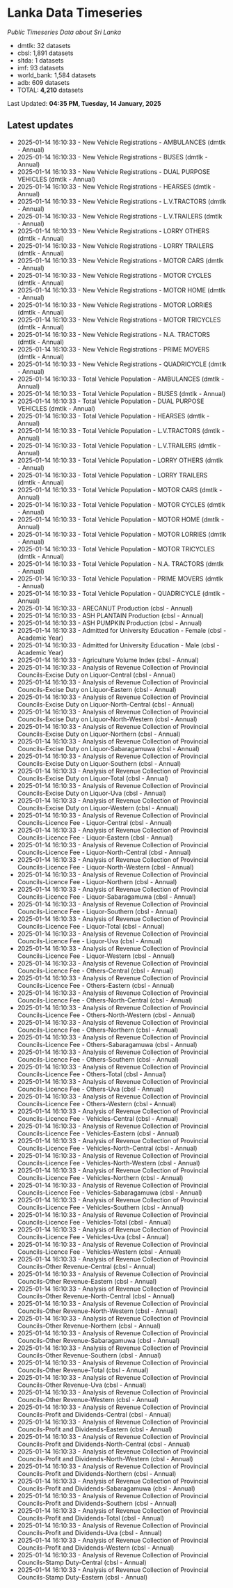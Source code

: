 # Lanka Data Timeseries
*Public Timeseries Data about Sri Lanka*

* dmtlk: 32 datasets
* cbsl: 1,891 datasets
* sltda: 1 datasets
* imf: 93 datasets
* world_bank: 1,584 datasets
* adb: 609 datasets
* TOTAL: **4,210** datasets

Last Updated: **04:35 PM, Tuesday, 14 January, 2025**

## Latest updates

* 2025-01-14 16:10:33 - New Vehicle Registrations - AMBULANCES (dmtlk - Annual)
* 2025-01-14 16:10:33 - New Vehicle Registrations - BUSES (dmtlk - Annual)
* 2025-01-14 16:10:33 - New Vehicle Registrations - DUAL PURPOSE VEHICLES (dmtlk - Annual)
* 2025-01-14 16:10:33 - New Vehicle Registrations - HEARSES (dmtlk - Annual)
* 2025-01-14 16:10:33 - New Vehicle Registrations - L.V.TRACTORS (dmtlk - Annual)
* 2025-01-14 16:10:33 - New Vehicle Registrations - L.V.TRAILERS (dmtlk - Annual)
* 2025-01-14 16:10:33 - New Vehicle Registrations - LORRY OTHERS (dmtlk - Annual)
* 2025-01-14 16:10:33 - New Vehicle Registrations - LORRY TRAILERS (dmtlk - Annual)
* 2025-01-14 16:10:33 - New Vehicle Registrations - MOTOR CARS (dmtlk - Annual)
* 2025-01-14 16:10:33 - New Vehicle Registrations - MOTOR CYCLES (dmtlk - Annual)
* 2025-01-14 16:10:33 - New Vehicle Registrations - MOTOR HOME (dmtlk - Annual)
* 2025-01-14 16:10:33 - New Vehicle Registrations - MOTOR LORRIES (dmtlk - Annual)
* 2025-01-14 16:10:33 - New Vehicle Registrations - MOTOR TRICYCLES (dmtlk - Annual)
* 2025-01-14 16:10:33 - New Vehicle Registrations - N.A. TRACTORS (dmtlk - Annual)
* 2025-01-14 16:10:33 - New Vehicle Registrations - PRIME MOVERS (dmtlk - Annual)
* 2025-01-14 16:10:33 - New Vehicle Registrations - QUADRICYCLE (dmtlk - Annual)
* 2025-01-14 16:10:33 - Total Vehicle Population - AMBULANCES (dmtlk - Annual)
* 2025-01-14 16:10:33 - Total Vehicle Population - BUSES (dmtlk - Annual)
* 2025-01-14 16:10:33 - Total Vehicle Population - DUAL PURPOSE VEHICLES (dmtlk - Annual)
* 2025-01-14 16:10:33 - Total Vehicle Population - HEARSES (dmtlk - Annual)
* 2025-01-14 16:10:33 - Total Vehicle Population - L.V.TRACTORS (dmtlk - Annual)
* 2025-01-14 16:10:33 - Total Vehicle Population - L.V.TRAILERS (dmtlk - Annual)
* 2025-01-14 16:10:33 - Total Vehicle Population - LORRY OTHERS (dmtlk - Annual)
* 2025-01-14 16:10:33 - Total Vehicle Population - LORRY TRAILERS (dmtlk - Annual)
* 2025-01-14 16:10:33 - Total Vehicle Population - MOTOR CARS (dmtlk - Annual)
* 2025-01-14 16:10:33 - Total Vehicle Population - MOTOR CYCLES (dmtlk - Annual)
* 2025-01-14 16:10:33 - Total Vehicle Population - MOTOR HOME (dmtlk - Annual)
* 2025-01-14 16:10:33 - Total Vehicle Population - MOTOR LORRIES (dmtlk - Annual)
* 2025-01-14 16:10:33 - Total Vehicle Population - MOTOR TRICYCLES (dmtlk - Annual)
* 2025-01-14 16:10:33 - Total Vehicle Population - N.A. TRACTORS (dmtlk - Annual)
* 2025-01-14 16:10:33 - Total Vehicle Population - PRIME MOVERS (dmtlk - Annual)
* 2025-01-14 16:10:33 - Total Vehicle Population - QUADRICYCLE (dmtlk - Annual)
* 2025-01-14 16:10:33 - ARECANUT Production (cbsl - Annual)
* 2025-01-14 16:10:33 - ASH PLANTAIN Production (cbsl - Annual)
* 2025-01-14 16:10:33 - ASH PUMPKIN Production (cbsl - Annual)
* 2025-01-14 16:10:33 - Admitted for University Education - Female (cbsl - Academic Year)
* 2025-01-14 16:10:33 - Admitted for University Education - Male (cbsl - Academic Year)
* 2025-01-14 16:10:33 - Agriculture Volume Index (cbsl - Annual)
* 2025-01-14 16:10:33 - Analysis of Revenue Collection of Provincial Councils-Excise Duty on Liquor-Central (cbsl - Annual)
* 2025-01-14 16:10:33 - Analysis of Revenue Collection of Provincial Councils-Excise Duty on Liquor-Eastern (cbsl - Annual)
* 2025-01-14 16:10:33 - Analysis of Revenue Collection of Provincial Councils-Excise Duty on Liquor-North-Central (cbsl - Annual)
* 2025-01-14 16:10:33 - Analysis of Revenue Collection of Provincial Councils-Excise Duty on Liquor-North-Western (cbsl - Annual)
* 2025-01-14 16:10:33 - Analysis of Revenue Collection of Provincial Councils-Excise Duty on Liquor-Northern (cbsl - Annual)
* 2025-01-14 16:10:33 - Analysis of Revenue Collection of Provincial Councils-Excise Duty on Liquor-Sabaragamuwa (cbsl - Annual)
* 2025-01-14 16:10:33 - Analysis of Revenue Collection of Provincial Councils-Excise Duty on Liquor-Southern (cbsl - Annual)
* 2025-01-14 16:10:33 - Analysis of Revenue Collection of Provincial Councils-Excise Duty on Liquor-Total (cbsl - Annual)
* 2025-01-14 16:10:33 - Analysis of Revenue Collection of Provincial Councils-Excise Duty on Liquor-Uva (cbsl - Annual)
* 2025-01-14 16:10:33 - Analysis of Revenue Collection of Provincial Councils-Excise Duty on Liquor-Western (cbsl - Annual)
* 2025-01-14 16:10:33 - Analysis of Revenue Collection of Provincial Councils-Licence Fee - Liquor-Central (cbsl - Annual)
* 2025-01-14 16:10:33 - Analysis of Revenue Collection of Provincial Councils-Licence Fee - Liquor-Eastern (cbsl - Annual)
* 2025-01-14 16:10:33 - Analysis of Revenue Collection of Provincial Councils-Licence Fee - Liquor-North-Central (cbsl - Annual)
* 2025-01-14 16:10:33 - Analysis of Revenue Collection of Provincial Councils-Licence Fee - Liquor-North-Western (cbsl - Annual)
* 2025-01-14 16:10:33 - Analysis of Revenue Collection of Provincial Councils-Licence Fee - Liquor-Northern (cbsl - Annual)
* 2025-01-14 16:10:33 - Analysis of Revenue Collection of Provincial Councils-Licence Fee - Liquor-Sabaragamuwa (cbsl - Annual)
* 2025-01-14 16:10:33 - Analysis of Revenue Collection of Provincial Councils-Licence Fee - Liquor-Southern (cbsl - Annual)
* 2025-01-14 16:10:33 - Analysis of Revenue Collection of Provincial Councils-Licence Fee - Liquor-Total (cbsl - Annual)
* 2025-01-14 16:10:33 - Analysis of Revenue Collection of Provincial Councils-Licence Fee - Liquor-Uva (cbsl - Annual)
* 2025-01-14 16:10:33 - Analysis of Revenue Collection of Provincial Councils-Licence Fee - Liquor-Western (cbsl - Annual)
* 2025-01-14 16:10:33 - Analysis of Revenue Collection of Provincial Councils-Licence Fee - Others-Central (cbsl - Annual)
* 2025-01-14 16:10:33 - Analysis of Revenue Collection of Provincial Councils-Licence Fee - Others-Eastern (cbsl - Annual)
* 2025-01-14 16:10:33 - Analysis of Revenue Collection of Provincial Councils-Licence Fee - Others-North-Central (cbsl - Annual)
* 2025-01-14 16:10:33 - Analysis of Revenue Collection of Provincial Councils-Licence Fee - Others-North-Western (cbsl - Annual)
* 2025-01-14 16:10:33 - Analysis of Revenue Collection of Provincial Councils-Licence Fee - Others-Northern (cbsl - Annual)
* 2025-01-14 16:10:33 - Analysis of Revenue Collection of Provincial Councils-Licence Fee - Others-Sabaragamuwa (cbsl - Annual)
* 2025-01-14 16:10:33 - Analysis of Revenue Collection of Provincial Councils-Licence Fee - Others-Southern (cbsl - Annual)
* 2025-01-14 16:10:33 - Analysis of Revenue Collection of Provincial Councils-Licence Fee - Others-Total (cbsl - Annual)
* 2025-01-14 16:10:33 - Analysis of Revenue Collection of Provincial Councils-Licence Fee - Others-Uva (cbsl - Annual)
* 2025-01-14 16:10:33 - Analysis of Revenue Collection of Provincial Councils-Licence Fee - Others-Western (cbsl - Annual)
* 2025-01-14 16:10:33 - Analysis of Revenue Collection of Provincial Councils-Licence Fee - Vehicles-Central (cbsl - Annual)
* 2025-01-14 16:10:33 - Analysis of Revenue Collection of Provincial Councils-Licence Fee - Vehicles-Eastern (cbsl - Annual)
* 2025-01-14 16:10:33 - Analysis of Revenue Collection of Provincial Councils-Licence Fee - Vehicles-North-Central (cbsl - Annual)
* 2025-01-14 16:10:33 - Analysis of Revenue Collection of Provincial Councils-Licence Fee - Vehicles-North-Western (cbsl - Annual)
* 2025-01-14 16:10:33 - Analysis of Revenue Collection of Provincial Councils-Licence Fee - Vehicles-Northern (cbsl - Annual)
* 2025-01-14 16:10:33 - Analysis of Revenue Collection of Provincial Councils-Licence Fee - Vehicles-Sabaragamuwa (cbsl - Annual)
* 2025-01-14 16:10:33 - Analysis of Revenue Collection of Provincial Councils-Licence Fee - Vehicles-Southern (cbsl - Annual)
* 2025-01-14 16:10:33 - Analysis of Revenue Collection of Provincial Councils-Licence Fee - Vehicles-Total (cbsl - Annual)
* 2025-01-14 16:10:33 - Analysis of Revenue Collection of Provincial Councils-Licence Fee - Vehicles-Uva (cbsl - Annual)
* 2025-01-14 16:10:33 - Analysis of Revenue Collection of Provincial Councils-Licence Fee - Vehicles-Western (cbsl - Annual)
* 2025-01-14 16:10:33 - Analysis of Revenue Collection of Provincial Councils-Other Revenue-Central (cbsl - Annual)
* 2025-01-14 16:10:33 - Analysis of Revenue Collection of Provincial Councils-Other Revenue-Eastern (cbsl - Annual)
* 2025-01-14 16:10:33 - Analysis of Revenue Collection of Provincial Councils-Other Revenue-North-Central (cbsl - Annual)
* 2025-01-14 16:10:33 - Analysis of Revenue Collection of Provincial Councils-Other Revenue-North-Western (cbsl - Annual)
* 2025-01-14 16:10:33 - Analysis of Revenue Collection of Provincial Councils-Other Revenue-Northern (cbsl - Annual)
* 2025-01-14 16:10:33 - Analysis of Revenue Collection of Provincial Councils-Other Revenue-Sabaragamuwa (cbsl - Annual)
* 2025-01-14 16:10:33 - Analysis of Revenue Collection of Provincial Councils-Other Revenue-Southern (cbsl - Annual)
* 2025-01-14 16:10:33 - Analysis of Revenue Collection of Provincial Councils-Other Revenue-Total (cbsl - Annual)
* 2025-01-14 16:10:33 - Analysis of Revenue Collection of Provincial Councils-Other Revenue-Uva (cbsl - Annual)
* 2025-01-14 16:10:33 - Analysis of Revenue Collection of Provincial Councils-Other Revenue-Western (cbsl - Annual)
* 2025-01-14 16:10:33 - Analysis of Revenue Collection of Provincial Councils-Profit and Dividends-Central (cbsl - Annual)
* 2025-01-14 16:10:33 - Analysis of Revenue Collection of Provincial Councils-Profit and Dividends-Eastern (cbsl - Annual)
* 2025-01-14 16:10:33 - Analysis of Revenue Collection of Provincial Councils-Profit and Dividends-North-Central (cbsl - Annual)
* 2025-01-14 16:10:33 - Analysis of Revenue Collection of Provincial Councils-Profit and Dividends-North-Western (cbsl - Annual)
* 2025-01-14 16:10:33 - Analysis of Revenue Collection of Provincial Councils-Profit and Dividends-Northern (cbsl - Annual)
* 2025-01-14 16:10:33 - Analysis of Revenue Collection of Provincial Councils-Profit and Dividends-Sabaragamuwa (cbsl - Annual)
* 2025-01-14 16:10:33 - Analysis of Revenue Collection of Provincial Councils-Profit and Dividends-Southern (cbsl - Annual)
* 2025-01-14 16:10:33 - Analysis of Revenue Collection of Provincial Councils-Profit and Dividends-Total (cbsl - Annual)
* 2025-01-14 16:10:33 - Analysis of Revenue Collection of Provincial Councils-Profit and Dividends-Uva (cbsl - Annual)
* 2025-01-14 16:10:33 - Analysis of Revenue Collection of Provincial Councils-Profit and Dividends-Western (cbsl - Annual)
* 2025-01-14 16:10:33 - Analysis of Revenue Collection of Provincial Councils-Stamp Duty-Central (cbsl - Annual)
* 2025-01-14 16:10:33 - Analysis of Revenue Collection of Provincial Councils-Stamp Duty-Eastern (cbsl - Annual)